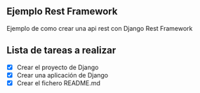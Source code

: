 ## Ejemplo Rest Framework

Ejemplo de como crear una api rest con Django Rest Framework

## Lista de tareas a realizar

- [x] Crear el proyecto de Django
- [x] Crear una aplicación de Django
- [x] Crear el fichero README.md
